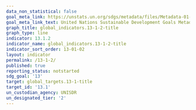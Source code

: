 ```yaml
---
data_non_statistical: false
goal_meta_link: https://unstats.un.org/sdgs/metadata/files/Metadata-01-05-03.pdf
goal_meta_link_text: United Nations Sustainable Development Goals Metadata (pdf 759kB)
graph_title: global_indicators.13-1-2-title
graph_type: line
indicator: 13.1.2
indicator_name: global_indicators.13-1-2-title
indicator_sort_order: 13-01-02
layout: indicator
permalink: /13-1-2/
published: true
reporting_status: notstarted
sdg_goal: '13'
target: global_targets.13-1-title
target_id: '13.1'
un_custodian_agency: UNISDR
un_designated_tier: '2'
---
```

